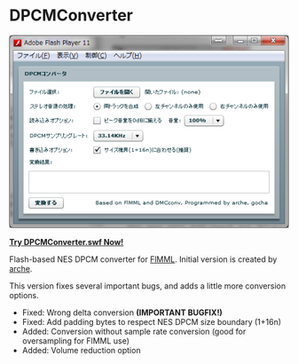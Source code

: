 DPCMConverter
=============

![DPCMConverter.swf screenshot](doc/assets/images/DPCMConverter.png)

**[Try DPCMConverter.swf Now!](http://gocha.s151.xrea.com/onlinetool/DPCMConverter.swf)**

Flash-based NES DPCM converter for [FlMML](http://flmml.codeplex.com/). Initial version is created by [arche](http://dic.nicovideo.jp/u/934152).

This version fixes several important bugs, and adds a little more conversion options.

- Fixed: Wrong delta conversion **(IMPORTANT BUGFIX!)**
- Fixed: Add padding bytes to respect NES DPCM size boundary (1+16n)
- Added: Conversion without sample rate conversion (good for oversampling for FlMML use)
- Added: Volume reduction option
